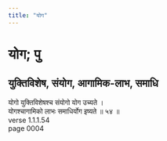 ```yaml
---
title: "योग"
---
```


# योग; पु
## युक्तिविशेष, संयोग, आगामिक-लाभ, समाधि
योगो युक्तिविशेषश्च संयोगो योग उच्यते ।<br />योगश्चागामिको लाभः समाधिर्योग इष्यते ॥ ५४ ॥<br />verse 1.1.1.54<br />page 0004


